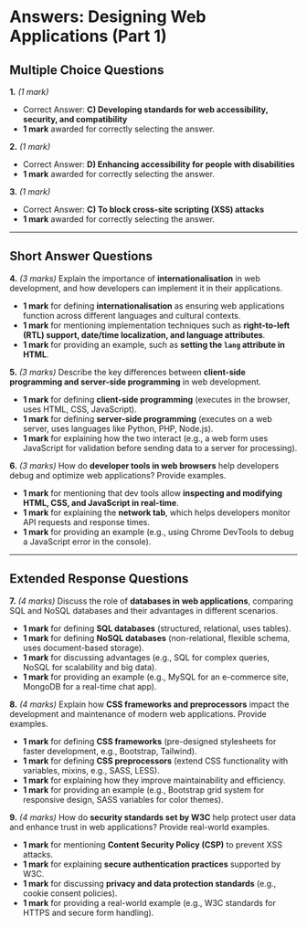 # **Answers: Designing Web Applications (Part 1)**

## **Multiple Choice Questions**

**1.** *(1 mark)*  
- Correct Answer: **C) Developing standards for web accessibility, security, and compatibility**  
- **1 mark** awarded for correctly selecting the answer.  

**2.** *(1 mark)*  
- Correct Answer: **D) Enhancing accessibility for people with disabilities**  
- **1 mark** awarded for correctly selecting the answer.  

**3.** *(1 mark)*  
- Correct Answer: **C) To block cross-site scripting (XSS) attacks**  
- **1 mark** awarded for correctly selecting the answer.  

---

## **Short Answer Questions**

**4.** *(3 marks)* Explain the importance of **internationalisation** in web development, and how developers can implement it in their applications.  
- **1 mark** for defining **internationalisation** as ensuring web applications function across different languages and cultural contexts.  
- **1 mark** for mentioning implementation techniques such as **right-to-left (RTL) support, date/time localization, and language attributes**.  
- **1 mark** for providing an example, such as **setting the `lang` attribute in HTML**.  

**5.** *(3 marks)* Describe the key differences between **client-side programming and server-side programming** in web development.  
- **1 mark** for defining **client-side programming** (executes in the browser, uses HTML, CSS, JavaScript).  
- **1 mark** for defining **server-side programming** (executes on a web server, uses languages like Python, PHP, Node.js).  
- **1 mark** for explaining how the two interact (e.g., a web form uses JavaScript for validation before sending data to a server for processing).  

**6.** *(3 marks)* How do **developer tools in web browsers** help developers debug and optimize web applications? Provide examples.  
- **1 mark** for mentioning that dev tools allow **inspecting and modifying HTML, CSS, and JavaScript in real-time**.  
- **1 mark** for explaining the **network tab**, which helps developers monitor API requests and response times.  
- **1 mark** for providing an example (e.g., using Chrome DevTools to debug a JavaScript error in the console).  

---

## **Extended Response Questions**

**7.** *(4 marks)* Discuss the role of **databases in web applications**, comparing SQL and NoSQL databases and their advantages in different scenarios.  
- **1 mark** for defining **SQL databases** (structured, relational, uses tables).  
- **1 mark** for defining **NoSQL databases** (non-relational, flexible schema, uses document-based storage).  
- **1 mark** for discussing advantages (e.g., SQL for complex queries, NoSQL for scalability and big data).  
- **1 mark** for providing an example (e.g., MySQL for an e-commerce site, MongoDB for a real-time chat app).  

**8.** *(4 marks)* Explain how **CSS frameworks and preprocessors** impact the development and maintenance of modern web applications. Provide examples.  
- **1 mark** for defining **CSS frameworks** (pre-designed stylesheets for faster development, e.g., Bootstrap, Tailwind).  
- **1 mark** for defining **CSS preprocessors** (extend CSS functionality with variables, mixins, e.g., SASS, LESS).  
- **1 mark** for explaining how they improve maintainability and efficiency.  
- **1 mark** for providing an example (e.g., Bootstrap grid system for responsive design, SASS variables for color themes).  

**9.** *(4 marks)* How do **security standards set by W3C** help protect user data and enhance trust in web applications? Provide real-world examples.  
- **1 mark** for mentioning **Content Security Policy (CSP)** to prevent XSS attacks.  
- **1 mark** for explaining **secure authentication practices** supported by W3C.  
- **1 mark** for discussing **privacy and data protection standards** (e.g., cookie consent policies).  
- **1 mark** for providing a real-world example (e.g., W3C standards for HTTPS and secure form handling).

